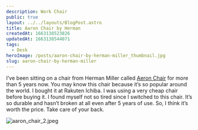 ```yaml
---
description: Work Chair
public: true
layout: ../../layouts/BlogPost.astro
title: Aaron Chair by Herman
createdAt: 1663138523826
updatedAt: 1663138544071
tags:
  - Desk
heroImage: /posts/aaron-chair-by-herman-miller_thumbnail.jpg
slug: aaron-chair-by-herman-miller
---
```


I’ve been sitting on a chair from Herman Miller called [Aeron Chair](https://amzn.to/3mzPwFZ) for more than 5 years now. You may know this chair because it’s so popular around the world. I bought it at Rakuten Ichiba. I was using a very cheap chair before buying it. I found myself not so tired since I switched to this chair. It’s so durable and hasn’t broken at all even after 5 years of use. So, I think it’s worth the price. Take care of your back.

![aaron_chair_2.jpeg](/posts/aaron-chair-by-herman-miller_aaron-chair-2-jpeg.jpg)
